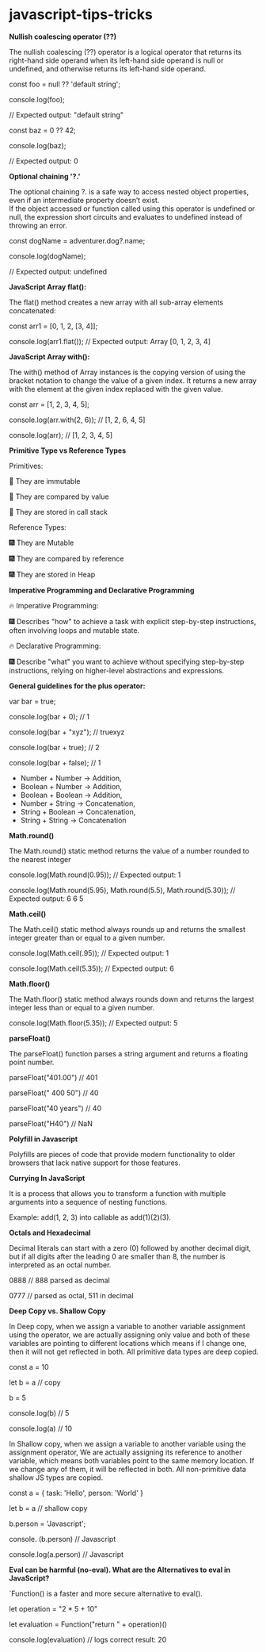 # javascript-tips-tricks

**Nullish coalescing operator (??)**

The nullish coalescing (??) operator is a logical operator that returns its right-hand side operand when its left-hand side operand is null or undefined, and otherwise returns its left-hand side operand. 

const foo = null ?? 'default string';

console.log(foo);

// Expected output: "default string"

const baz = 0 ?? 42;

console.log(baz);

// Expected output: 0


**Optional chaining '?.'**

The optional chaining ?. is a safe way to access nested object properties, even if an intermediate property doesn’t exist.  
If the object accessed or function called using this operator is undefined or null, the expression short circuits and evaluates to undefined instead of throwing an error.

const dogName = adventurer.dog?.name;

console.log(dogName);

// Expected output: undefined


**JavaScript Array flat():**

The flat() method creates a new array with all sub-array elements concatenated:

const arr1 = [0, 1, 2, [3, 4]];

console.log(arr1.flat());
// Expected output: Array [0, 1, 2, 3, 4]


**JavaScript Array with():**

The with() method of Array instances is the copying version of using the bracket notation to change the value of a given index. It returns a new array with the element at the given index replaced with the given value.

const arr = [1, 2, 3, 4, 5];

console.log(arr.with(2, 6)); // [1, 2, 6, 4, 5]

console.log(arr); // [1, 2, 3, 4, 5]

**Primitive Type vs Reference Types**

Primitives:

🎇 They are immutable

🎇 They are compared by value

🎇 They are stored in call stack

Reference Types:

🎆 They are Mutable

🎆 They are compared by reference

🎆 They are stored in Heap

**Imperative Programming and Declarative Programming**

🔥 Imperative Programming:

🎆 Describes "how" to achieve a task with explicit step-by-step instructions, often involving loops and mutable state.

🔥 Declarative Programming:

🎆 Describe "what" you want to achieve without specifying step-by-step instructions, relying on higher-level abstractions and expressions.


**General guidelines for the plus operator:**

var bar = true;

console.log(bar + 0); // 1

console.log(bar + "xyz"); // truexyz

console.log(bar + true); // 2

console.log(bar + false); // 1

* Number + Number -> Addition,
* Boolean + Number -> Addition,
* Boolean + Boolean -> Addition,
* Number + String -> Concatenation,
* String + Boolean -> Concatenation,
* String + String -> Concatenation

**Math.round()**

The Math.round() static method returns the value of a number rounded to the nearest integer

console.log(Math.round(0.95)); // Expected output: 1

console.log(Math.round(5.95), Math.round(5.5), Math.round(5.30)); 
// Expected output: 6 6 5

**Math.ceil()**

The Math.ceil() static method always rounds up and returns the smallest integer greater than or equal to a given number.

console.log(Math.ceil(.95));  // Expected output: 1

console.log(Math.ceil(5.35)); // Expected output: 6

**Math.floor()**

The Math.floor() static method always rounds down and returns the largest integer less than or equal to a given number.

console.log(Math.floor(5.35)); // Expected output: 5

**parseFloat()**

The parseFloat() function parses a string argument and returns a floating point number.

parseFloat("401.00") // 401

parseFloat("   400 50") // 40

parseFloat("40 years") // 40

parseFloat("H40") // NaN

**Polyfill in Javascript**

Polyfills are pieces of code that provide modern functionality to older browsers that lack native support for those features. 


**Currying In JavaScript**

It is a process that allows you to transform a function with multiple arguments into a sequence of nesting functions.

Example: add(1, 2, 3) into callable as add(1)(2)(3).

**Octals and Hexadecimal**

Decimal literals can start with a zero (0) followed by another decimal digit, but if all digits after the leading 0 are smaller than 8, the number is interpreted as an octal number.

0888 // 888 parsed as decimal 

0777 // parsed as octal, 511 in decimal


**Deep Copy vs. Shallow Copy**

In Deep copy, when we assign a variable to another variable assignment using the operator, we are actually assigning only value and both of these variables are pointing to different locations which means if I change one, then it will not get reflected in both. All primitive data types are deep copied.

const a = 10

let b = a // copy

b = 5

console.log(b) // 5

console.log(a) // 10

In Shallow copy, when we assign a variable to another variable using the assignment operator, We are actually assigning its reference to another variable, which means both variables point to the same memory location. If we change any of them, it will be reflected in both. All non-primitive data shallow JS types are copied.

const a = {
task: 'Hello',
person: 'World'
}

let b = a // shallow copy

b.person = 'Javascript';

console. (b.person) // Javascript

console.log(a.person) // Javascript

**Eval can be harmful (no-eval). What are the Alternatives to eval in JavaScript?**

`Function() is a faster and more secure alternative to eval().

let operation = "2 * 5 + 10"

let evaluation = Function("return " + operation)()

console.log(evaluation) // logs correct result: 20
